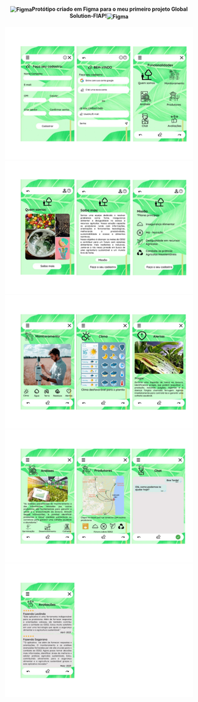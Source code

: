 <div> <H4 align="center">
<img align="center" alt="Figma" height="30" width="70" src="https://cdn.jsdelivr.net/gh/devicons/devicon/icons/figma/figma-original.svg" />Protótipo criado em Figma para o meu primeiro projeto Global Solution-FIAP!<img align="center" alt="Figma" height="30" width="70" src="https://cdn.jsdelivr.net/gh/devicons/devicon/icons/figma/figma-original.svg" /> </h4></div>
<img src="Prototipo_page-0001.jpg" alt="Descrição da imagem">
<img src="Prototipo_page-0002.jpg" alt="Descrição da imagem">
<img src="Prototipo_page-0003.jpg" alt="Descrição da imagem">
<img src="Prototipo_page-0004.jpg" alt="Descrição da imagem">
<img src="Prototipo_page-0005.jpg" alt="Descrição da imagem"></div>
